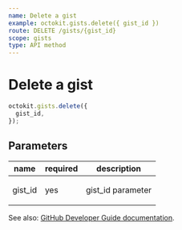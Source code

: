 ```yaml
---
name: Delete a gist
example: octokit.gists.delete({ gist_id })
route: DELETE /gists/{gist_id}
scope: gists
type: API method
---
```


# Delete a gist

```js
octokit.gists.delete({
  gist_id,
});
```

## Parameters

<table>
  <thead>
    <tr>
      <th>name</th>
      <th>required</th>
      <th>description</th>
    </tr>
  </thead>
  <tbody>
    <tr><td>gist_id</td><td>yes</td><td>

gist_id parameter

</td></tr>
  </tbody>
</table>

See also: [GitHub Developer Guide documentation](https://developer.github.com/v3/gists/#delete-a-gist).
